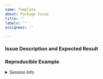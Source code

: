 ```yaml
---
name: Template
about: Package Issue
title: ''
labels: ''
assignees: ''

---
```


<!--
If you are wishing to request a new feature please ignore the following (and feel free to delete the below). Issues please try to use the template as it will help me get to the problem faster. 

Please remove all the extra text.
-->

### Issue Description and Expected Result
<!--Example: `dbGetQuery()` returns incorrect timestamps.-->

### Reproducible Example
<!--
Please include a small code example, if you can please use open source data i.e. `iris`, `mtcars` etc... To demostrate your issue.

If you struggle with markdown and formatting please use the:

`reprex` package to help `install.packages("reprex")`

https://github.com/tidyverse/reprex#what-is-a-reprex

Example:
```r
library(RAthena)
library(DBI)
con <- dbConnect(RAthena::athena(),
                 profile_name = "rathena")

dbWriteTable(con, "mtcars", mtcars, s3.location = Sys.getenv("my_s3_bucket"))

dbGetQuery(con, "select mpg, cyl, disp, hp from mtcars")
```

**NOTE:** Please don't include your AWS credentials!
-->
<details>
<summary>Session Info</summary>

```r
devtools::session_info()
#> output
```
</details>
